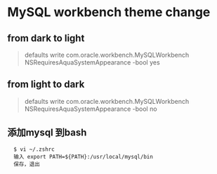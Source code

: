 # MySQL workbench theme change
## from dark to light
> defaults write com.oracle.workbench.MySQLWorkbench NSRequiresAquaSystemAppearance -bool yes

## from light to dark
>defaults write com.oracle.workbench.MySQLWorkbench NSRequiresAquaSystemAppearance -bool no

## 添加mysql 到bash
```
  $ vi ~/.zshrc
  输入 export PATH=${PATH}:/usr/local/mysql/bin
  保存，退出
```